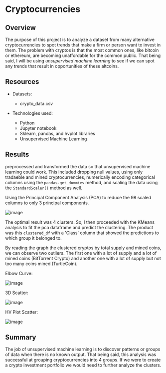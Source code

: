 # Cryptocurrencies

## Overview

The purpose of this project is to analyze a dataset from many alternative cryptocurrencies to spot trends that make a firm or person want to invest in them. The problem with cryptos is that the most common ones, like bitcoin or ethereum, are becoming unaffordable for the common public. That being said, I will be using *unsupervised machine learning* to see if we can spot any trends that result in opportunities of these altcoins. 

## Resources

- Datasets:
  - crypto_data.csv

- Technologies used: 
  - Python
  - Jupyter notebook
  - Sklearn, pandas, and hvplot libraries
  - Unsupervised Machine Learning


## Results

preprocessed and transformed the data so that unsupervised machine learning could work. This included dropping null values, using only tradaeble and mined cryptocurrencies, numerically encoding categorical columns using the `pandas.get_dummies` method, and scaling the data using the `StandardScaler()` method as well. 

Using the Principal Component Analysis (PCA) to reduce the 98 scaled columns to only 3 principal components. 

![image](https://user-images.githubusercontent.com/96051648/164460038-8acc0975-35e1-456d-8d78-261ff94f01f8.png)


The optimal result was 4 clusters. So, I then proceeded with the KMeans analysis to fit the pca dataframe and predict the clustering. The product was this `clustered_df` with a 'Class' column that showed the predictions to which group it belonged to. 

By reading the graph the clustered cryptos by total supply and mined coins, we can observe two outliers. The first one with a lot of supply and a lot of mined coins (BitTorrent Crypto) and another one with a lot of supply but not too many coins mined (TurtleCoin). 

Elbow Curve:

![image](https://user-images.githubusercontent.com/96051648/164459534-615577f3-783d-4bb8-a7c9-fe47c9528b1d.png)

3D Scatter:

![image](https://user-images.githubusercontent.com/96051648/164459721-a322ba06-af16-49d7-83fc-998769458db5.png)

HV Plot Scatter:

![image](https://user-images.githubusercontent.com/96051648/164459855-aaa974b2-4dde-468a-b473-d8f746b243cf.png)



## Summary

The job of unsupervised machine learning is to discover patterns or groups of data when there is no known output. That being said, this analysis was successful at grouping cryptocurrencies into 4 groups. If we were to create a crypto investment portfolio we would need to further analyze the clusters. 
